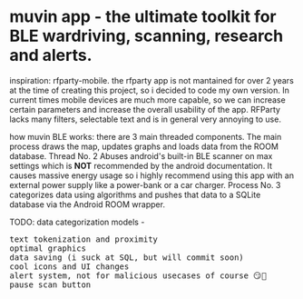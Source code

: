 # muvin app - the ultimate toolkit for BLE wardriving, scanning, research and alerts.

inspiration: rfparty-mobile. the rfparty app is not mantained for over 2 years at the time of creating this project,
so i decided to code my own version. In current times mobile devices are much more capable, so we can increase certain
parameters and increase the overall usability of the app. RFParty lacks many filters, selectable text and is in general
very annoying to use.


how muvin BLE works: there are 3 main threaded components. The main process draws the map, updates graphs and loads data from the ROOM
database. Thread No. 2 Abuses android's built-in BLE scanner on max settings which is <b>NOT</b> recommended by the android documentation.
It causes massive energy usage so i highly recommend using this app with an external power supply like a power-bank or a car charger.
Process No. 3 categorizes data using algorithms and pushes that data to a SQLite database via the Android ROOM wrapper.

TODO: data categorization models - 
<pre>
text tokenization and proximity
optimal graphics
data saving (i suck at SQL, but will commit soon)
cool icons and UI changes
alert system, not for malicious usecases of course 😏🚓
pause scan button
</pre>